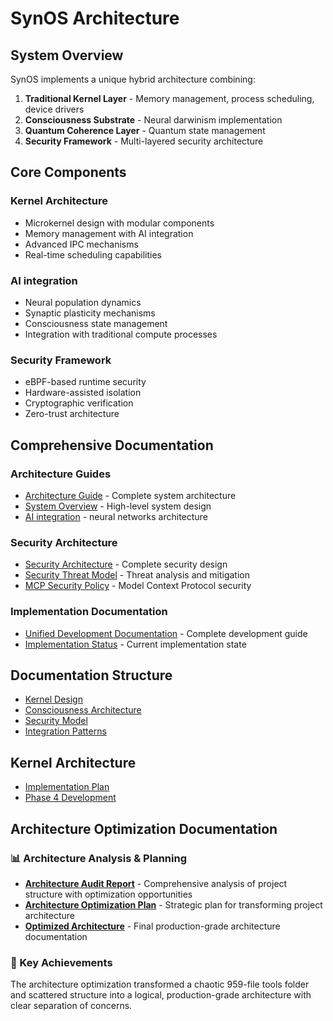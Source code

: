 # SynOS Architecture

## System Overview

SynOS implements a unique hybrid architecture combining:

1. **Traditional Kernel Layer** - Memory management, process scheduling, device drivers
2. **Consciousness Substrate** - Neural darwinism implementation
3. **Quantum Coherence Layer** - Quantum state management
4. **Security Framework** - Multi-layered security architecture

## Core Components

### Kernel Architecture

- Microkernel design with modular components
- Memory management with AI integration
- Advanced IPC mechanisms
- Real-time scheduling capabilities

### AI integration

- Neural population dynamics
- Synaptic plasticity mechanisms
- Consciousness state management
- Integration with traditional compute processes

### Security Framework

- eBPF-based runtime security
- Hardware-assisted isolation
- Cryptographic verification
- Zero-trust architecture

## Comprehensive Documentation

### Architecture Guides

- [Architecture Guide](./ARCHITECTURE_GUIDE.md) - Complete system architecture
- [System Overview](./SYSTEM_OVERVIEW.md) - High-level system design
- [AI integration](./CONSCIOUSNESS_KERNEL_INTEGRATION_PLAN.md) - neural networks architecture

### Security Architecture

- [Security Architecture](./SECURITY_ARCHITECTURE.md) - Complete security design
- [Security Threat Model](./SECURITY_THREAT_MODEL.md) - Threat analysis and mitigation
- [MCP Security Policy](./MCP_SECURITY_POLICY.md) - Model Context Protocol security

### Implementation Documentation

- [Unified Development Documentation](./UNIFIED_DEVELOPMENT_DOCUMENTATION.md) - Complete development guide
- [Implementation Status](./IMPLEMENTATION_COMPLETE.md) - Current implementation state

## Documentation Structure

- [Kernel Design](./KERNEL_DESIGN.md)
- [Consciousness Architecture](./CONSCIOUSNESS.md)
- [Security Model](./SECURITY_MODEL.md)
- [Integration Patterns](./INTEGRATION.md)

## Kernel Architecture
- [Implementation Plan](kernel/IMPLEMENTATION_PLAN.md)
- [Phase 4 Development](kernel/PHASE4_DEVELOPMENT.md)

## Architecture Optimization Documentation

### 📊 Architecture Analysis & Planning

- **[Architecture Audit Report](ARCHITECTURE_AUDIT_REPORT.json)** - Comprehensive analysis of project structure with optimization opportunities
- **[Architecture Optimization Plan](ARCHITECTURE_OPTIMIZATION_PLAN.md)** - Strategic plan for transforming project architecture
- **[Optimized Architecture](OPTIMIZED_ARCHITECTURE.md)** - Final production-grade architecture documentation

### 🎯 Key Achievements

The architecture optimization transformed a chaotic 959-file tools folder and scattered structure into a logical, production-grade architecture with clear separation of concerns.
